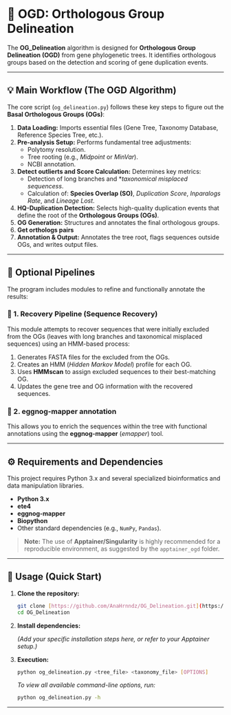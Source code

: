 # 🧬 OGD: Orthologous Group Delineation 


The **OG_Delineation** algorithm is designed for **Orthologous Group Delineation (OGD)** from gene phylogenetic trees. It identifies orthologous groups based on the detection and scoring of gene duplication events.

---

## 💡 Main Workflow (The OGD Algorithm)

The core script (`og_delineation.py`) follows these key steps to figure out the **Basal Orthologous Groups (OGs)**:

1.  **Data Loading:** Imports essential files (Gene Tree, Taxonomy Database, Reference Species Tree, etc.).
2.  **Pre-analysis Setup:** Performs fundamental tree adjustments:
    * Polytomy resolution.
    * Tree rooting (e.g., *Midpoint* or *MinVar*).
    * NCBI annotation.
3.  **Detect outlierts and Score Calculation:** Determines key metrics:
    * Detection of long branches and **taxonomical misplaced sequencess*.
    * Calculation of: **Species Overlap (SO)**, *Duplication Score*, *Inparalogs Rate*, and *Lineage Lost*.
4.  **HQ-Duplication Detection:** Selects high-quality duplication events that define the root of the **Orthologous Groups (OGs)**.
5.  **OG Generation:** Structures and annotates the final orthologous groups.
6.  **Get orthologs pairs**
6.  **Annotation & Output:** Annotates the tree root, flags sequences outside OGs, and writes output files.

---

## 🧩 Optional Pipelines

The program includes modules to refine and functionally annotate the results:

### 🔄 1. Recovery Pipeline (Sequence Recovery)

This module attempts to recover sequences that were initially excluded from the OGs (leaves with long branches and taxonomical misplaced sequences) using an HMM-based process:

1.  Generates FASTA files for the excluded from the OGs.
2.  Creates an HMM (*Hidden Markov Model*) profile for each OG.
3.  Uses **HMMscan** to assign excluded sequences to their best-matching OG.
4.  Updates the gene tree and OG information with the recovered sequences.

### 📝 2. eggnog-mapper annotation

This allows you to enrich the sequences within the tree with functional annotations using the **eggnog-mapper** (*emapper*) tool.

---

## ⚙️ Requirements and Dependencies

This project requires Python 3.x and several specialized bioinformatics and data manipulation libraries.

* **Python 3.x**
* **ete4** 
* **eggnog-mapper** 
* **Biopython**
* Other standard dependencies (e.g., `NumPy`, `Pandas`).

> **Note:** The use of **Apptainer/Singularity** is highly recommended for a reproducible environment, as suggested by the `apptainer_ogd` folder.

---

## 🚀 Usage (Quick Start)

1.  **Clone the repository:**

    ```bash
    git clone [https://github.com/AnaHrnndz/OG_Delineation.git](https://github.com/AnaHrnndz/OG_Delineation.git)
    cd OG_Delineation
    ```

2.  **Install dependencies:**

    *(Add your specific installation steps here, or refer to your Apptainer setup.)*

3.  **Execution:**

    ```bash
    python og_delineation.py <tree_file> <taxonomy_file> [OPTIONS]
    ```

    *To view all available command-line options, run:*
    ```bash
    python og_delineation.py -h
    ```

---
